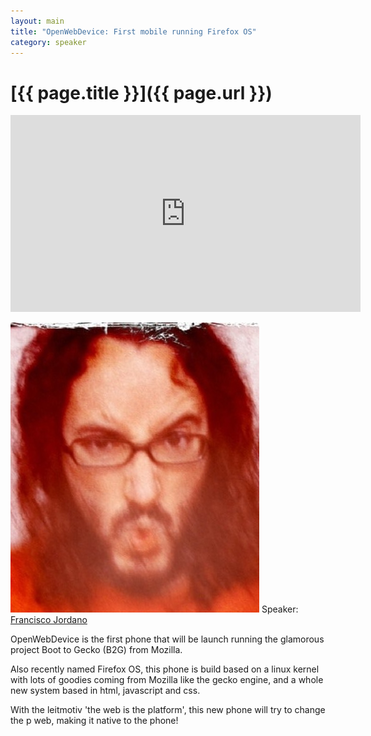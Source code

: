 ```yaml
---
layout: main
title: "OpenWebDevice: First mobile running Firefox OS"
category: speaker
---
```


# [{{ page.title }}]({{ page.url }})

<iframe width="560" height="315" src="http://www.youtube.com/embed/R-WmtKjwYWo" frameborder="0" allowfullscreen="true">
</iframe>

<a href="http://www.ardeenelinfierno.com"><img src="/images/francisco-jordano.jpeg" class="speaker" alt="Francisco Jordano"></a>
Speaker: <a href="http://www.ardeenelinfierno.com">Francisco Jordano</a>

OpenWebDevice is the first phone that will be launch running the glamorous project Boot to Gecko (B2G) from Mozilla.

Also recently named Firefox OS, this phone is build based on a linux kernel with lots of goodies coming from Mozilla like the gecko engine, and a whole new system based in html, javascript and css.

With the leitmotiv 'the web is the platform', this new phone will try to change the p web, making it native to the phone!
